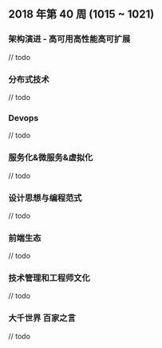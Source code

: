 
## 2018 年第 40 周 (1015 ~ 1021)

### 架构演进 - 高可用高性能高可扩展

// todo

### 分布式技术

// todo

### Devops

// todo

### 服务化&微服务&虚拟化

// todo

### 设计思想与编程范式

// todo

### 前端生态

// todo

### 技术管理和工程师文化

// todo

### 大千世界 百家之言

// todo
